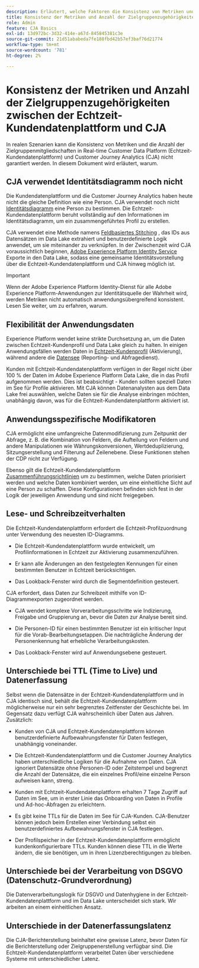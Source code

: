 ```yaml
---
description: Erläutert, welche Faktoren die Konsistenz von Metriken und die Anzahl der Zielgruppenzugehörigkeiten zwischen Real-time Customer Data Platform (Echtzeit-Kundendatenplattform) und CJA beeinflussen.
title: Konsistenz der Metriken und Anzahl der Zielgruppenzugehörigkeiten zwischen der Echtzeit-Kundendatenplattform und CJA
role: Admin
feature: CJA Basics
exl-id: 13d972bc-3d32-414e-a67d-845845381c3e
source-git-commit: 21d51ababeda7fe188fbd42b57ef3baf76d21774
workflow-type: tm+mt
source-wordcount: '781'
ht-degree: 2%

---
```



# Konsistenz der Metriken und Anzahl der Zielgruppenzugehörigkeiten zwischen der Echtzeit-Kundendatenplattform und CJA

In realen Szenarien kann die Konsistenz von Metriken und die Anzahl der Zielgruppenmitgliedschaften in Real-time Customer Data Platform (Echtzeit-Kundendatenplattform) und Customer Journey Analytics (CJA) nicht garantiert werden. In diesem Dokument wird erläutert, warum.

## CJA verwendet Identitätsdiagramm noch nicht

Die Kundendatenplattform und die Customer Journey Analytics haben heute nicht die gleiche Definition wie eine Person. CJA verwendet noch nicht [Identitätsdiagramm](https://experienceleague.adobe.com/docs/experience-platform/identity/home.html?lang=de) eine Person zu bestimmen. Die Echtzeit-Kundendatenplattform beruht vollständig auf den Informationen im Identitätsdiagramm, um ein zusammengeführtes Profil zu erstellen.

CJA verwendet eine Methode namens [Feldbasiertes Stitching](/help/connections/cca/overview.md) , das IDs aus Datensätzen im Data Lake extrahiert und benutzerdefinierte Logik anwendet, um sie miteinander zu verknüpfen. In der Zwischenzeit wird CJA voraussichtlich beginnen, [Adobe Experience Platform Identity Service](https://experienceleague.adobe.com/docs/experience-platform/identity/home.html?lang=en) Exporte in den Data Lake, sodass eine gemeinsame Identitätsvorstellung über die Echtzeit-Kundendatenplattform und CJA hinweg möglich ist.

>[!IMPORTANT]
>
>Wenn der Adobe Experience Platform Identity-Dienst für alle Adobe Experience Platform-Anwendungen zur Identitätsquelle der Wahrheit wird, werden Metriken nicht automatisch anwendungsübergreifend konsistent. Lesen Sie weiter, um zu erfahren, warum.

## Flexibilität der Anwendungsdaten

Experience Platform wendet keine strikte Durchsetzung an, um die Daten zwischen Echtzeit-Kundenprofil und Data Lake gleich zu halten. In einigen Anwendungsfällen werden Daten in [Echtzeit-Kundenprofil](https://experienceleague.adobe.com/docs/experience-platform/rtcdp/profile/profile-overview.html?lang=en) (Aktivierung), während andere die [Datensee](https://business.adobe.com/blog/basics/data-lake) (Reporting- und Abfragedienst).

Kunden mit Echtzeit-Kundendatenplattform verfügen in der Regel nicht über 100 % der Daten im Adobe Experience Platform Data Lake, die in das Profil aufgenommen werden. Dies ist beabsichtigt - Kunden sollten speziell Daten im See für Profile aktivieren. Mit CJA können Datenanalysten aus dem Data Lake frei auswählen, welche Daten sie für die Analyse einbringen möchten, unabhängig davon, was für die Echtzeit-Kundendatenplattform aktiviert ist.

## Anwendungsspezifische Modifikatoren

CJA ermöglicht eine umfangreiche Datenmodifizierung zum Zeitpunkt der Abfrage, z. B. die Kombination von Feldern, die Aufteilung von Feldern und andere Manipulationen wie Währungskonversionen, Wertdeduplizierung, Sitzungserstellung und Filterung auf Zeilenebene. Diese Funktionen stehen der CDP nicht zur Verfügung.

Ebenso gilt die Echtzeit-Kundendatenplattform [Zusammenführungsrichtlinien](https://experienceleague.adobe.com/docs/experience-platform/profile/merge-policies/overview.html?lang=en) um zu bestimmen, welche Daten priorisiert werden und welche Daten kombiniert werden, um eine einheitliche Sicht auf eine Person zu schaffen. Diese Konfigurationen befinden sich fest in der Logik der jeweiligen Anwendung und sind nicht freigegeben.

## Lese- und Schreibzeitverhalten

Die Echtzeit-Kundendatenplattform erfordert die Echtzeit-Profilzuordnung unter Verwendung des neuesten ID-Diagramms.

* Die Echtzeit-Kundendatenplattform wurde entwickelt, um Profilinformationen in Echtzeit zur Aktivierung zusammenzuführen.

* Er kann alle Änderungen an den festgelegten Kennungen für einen bestimmten Benutzer in Echtzeit berücksichtigen.

* Das Lookback-Fenster wird durch die Segmentdefinition gesteuert.

CJA erfordert, dass Daten zur Schreibzeit mithilfe von ID-Diagrammexporten zugeordnet werden.

* CJA wendet komplexe Vorverarbeitungsschritte wie Indizierung, Freigabe und Gruppierung an, bevor die Daten zur Analyse bereit sind.

* Die Personen-ID für einen bestimmten Benutzer ist ein kritischer Input für die Vorab-Bearbeitungsetappen. Die nachträgliche Änderung der Personenkennung hat erhebliche Verarbeitungskosten.

* Das Lookback-Fenster wird auf Anwendungsebene gesteuert.

## Unterschiede bei TTL (Time to Live) und Datenerfassung

Selbst wenn die Datensätze in der Echtzeit-Kundendatenplattform und in CJA identisch sind, behält die Echtzeit-Kundendatenplattform möglicherweise nur ein sehr begrenztes Zeitfenster der Geschichte bei. Im Gegensatz dazu verfügt CJA wahrscheinlich über Daten aus Jahren. Zusätzlich:

* Kunden von CJA und Echtzeit-Kundendatenplattform können benutzerdefinierte Aufbewahrungsfenster für Daten festlegen, unabhängig voneinander.

* Die Echtzeit-Kundendatenplattform und die Customer Journey Analytics haben unterschiedliche Logiken für die Aufnahme von Daten. CJA ignoriert Datensätze ohne Personen-ID oder Zeitstempel und begrenzt die Anzahl der Datensätze, die ein einzelnes Profil/eine einzelne Person aufweisen kann, streng.

* Kunden mit Echtzeit-Kundendatenplattform erhalten 7 Tage Zugriff auf Daten im See, um in erster Linie das Onboarding von Daten in Profile und Ad-hoc-Abfragen zu erleichtern.

* Es gibt keine TTLs für die Daten im See für CJA-Kunden. CJA-Benutzer können jedoch beim Erstellen einer Verbindung selbst ein benutzerdefiniertes Aufbewahrungsfenster in CJA festlegen.

* Der Profilspeicher in der Echtzeit-Kundendatenplattform ermöglicht kundenkonfigurierbare TTLs. Kunden können diese TTL in die Werte ändern, die sie benötigen, um in ihren Lizenzberechtigungen zu bleiben.

## Unterschiede bei der Verarbeitung von DSGVO (Datenschutz-Grundverordnung)

Die Datenverarbeitungslogik für DSGVO und Datenhygiene in der Echtzeit-Kundendatenplattform und im Data Lake unterscheidet sich stark. Wir arbeiten an einem einheitlichen Ansatz.

## Unterschiede in der Datenerfassungslatenz

Die CJA-Berichterstellung beinhaltet eine gewisse Latenz, bevor Daten für die Berichterstellung oder Zielgruppenerstellung verfügbar sind. Die Echtzeit-Kundendatenplattform verarbeitet Daten über verschiedene Systeme mit unterschiedlicher Latenz.
